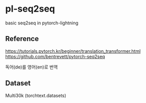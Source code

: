# pl-seq2seq 
basic seq2seq in pytorch-lightning     

## Reference
https://tutorials.pytorch.kr/beginner/translation_transformer.html
https://github.com/bentrevett/pytorch-seq2seq

독어(de)를 영어(en)로 번역

## Dataset 
Multi30k (torchtext.datasets)
